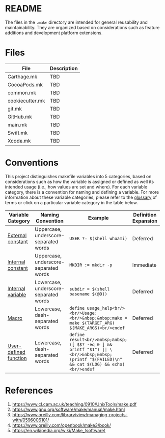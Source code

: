 # README

The files in the `.make` directory are intended for general reusability and maintainability. They are organized based on considerations such as feature additions and development platform extensions.

# Files

File | Description
---- | -----------
Carthage.mk | TBD
CocoaPods.mk | TBD
common.mk | TBD
cookiecutter.mk | TBD
git.mk  | TBD
GitHub.mk | TBD
main.mk | TBD
Swift.mk | TBD
Xcode.mk | TBD

# Conventions

This project distinguishes makefile variables into 5 categories, based on considerations such as how the variable is assigned or defined as well its intended usage (i.e., how values are set and where).  For each variable category, there is a convention for naming and defining a variable. For more information about these variable categories, please refer to the [glossary](GLOSSARY.md) of terms or click on a particular variable category in the table below.

| Variable Category | Naming Convention | Example | Definition Expansion |
| ----------------- | ----------------- | ------- | -------------------- |
| [External constant](GLOSSARY.md#external-constants) | Uppercase, underscore-separated words | `USER ?= $(shell whoami)` | Deferred |
| [Internal constant](GLOSSARY.md#internal-constants) | Uppercase, underscore-separated words | `MKDIR := mkdir -p` | Immediate |
| [Internal variable](GLOSSARY.md#internal-variables) | Lowercase, underscore-separated words | `subdir = $(shell basename $(@D))` | Deferred |
| [Macro](GLOSSARY.md#macros) | Lowercase, dash-separated words | `define usage_help<br/><br/>Usage:<br/>&nbsp;&nbsp;make = make $(TARGET_ARG) $(MAKE_ARGS)<br/>endef` | Deferred |
| [User-defined function](GLOSSARY.md#user-defined-functions) | Lowercase, dash-separated words | ```define result<br/>&nbsp;&nbsp;([ $$? -eq 0 ] && printf "$1") \|\| \ <br/>&nbsp;&nbsp;(printf "$(FAILED)\n" && cat $(LOG) && echo)<br/>endef``` | Deferred |

# References

1. https://www.cl.cam.ac.uk/teaching/0910/UnixTools/make.pdf
2. https://www.gnu.org/software/make/manual/make.html
3. https://www.oreilly.com/library/view/managing-projects-with/0596006101/
4. https://www.oreilly.com/openbook/make3/book/
5. https://en.wikipedia.org/wiki/Make_(software)

